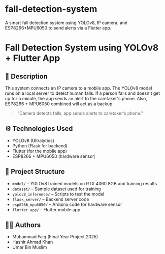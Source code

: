 # fall-detection-system
A smart fall detection system using YOLOv8, IP camera, and ESP8266+MPU6050 to send alerts via a Flutter app.
# Fall Detection System using YOLOv8 + Flutter App

## 📱 Description
This system connects an IP camera to a mobile app. The YOLOv8 model runs on a local server to detect human falls. If a person falls and doesn't get up for a minute, the app sends an alert to the caretaker's phone. Also, ESP8266 + MPU6050 combined will act as a backup 

> "Camera detects falls, app sends alerts to caretaker’s phone."

## ⚙️ Technologies Used
- YOLOv8 (Ultralytics)
- Python (Flask for backend)
- Flutter (for the mobile app)
- ESP8266 + MPU6050 (hardware sensor)

## 📂 Project Structure
- `model/` – YOLOv8 trained models on RTX 4060 8GB and training results
- `dataset/` – Sample dataset used for training
- `yolov8_inference/` – Scripts to test the model
- `flask_server/` – Backend server code
- `esp8266_mpu6050/` – Arduino code for hardware sensor
- `flutter_app/` – Flutter mobile app


## 👨‍💻 Authors
- Muhammad Faiq (Final Year Project 2025)
- Hashir Ahmad Khan
- Umar Bin Muslim
